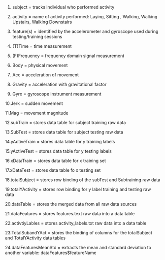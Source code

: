 1. subject = tracks individual who performed activity

2. activity = name of activity performed: Laying, Sitting , Walking, Walking Upstairs, Walking Downstairs

3. feature(s) =	identified by the accelerometer and gyroscope used during testing/training sessions

4. (T)Time =	time measurement

5. (F)Frequency	= frequency domain signal  measurement

6. Body =	physical movement

7. Acc =	acceleration of movement

8. Gravity =	acceleration with gravitational factor

9. Gyro =	gyroscope instrument measurement

10.Jerk =	sudden movement

11.Mag =	movement magnitude

12.subTrain	= stores data table for subject training raw data

13.SubTest = stores data table for subject testing raw data

14.yActiveTrain =	stores data table for y training labels

15.yActiveTest = stores data table for y testing labels

16.xDataTrain =	stores data table for x training set

17.xDataTest =	stores data table fo x testing set

18.totalSubject =	stores row binding of the subTest and Subtraining raw data

19.totalYActivity	= stores row binding for y label training and testing raw data

20.dataTable =	stores the merged data from all raw data sources 

21.dataFeatures =	stores features.text raw data into a data table

22.activtiyLables	= stores activity_labels.txt raw data into a data table

23.TotalSubandYAct = stores the binding of columns for the totalSubject and TotalYActivity data tables

24.dataFeaturesMeanStd =	extracts the mean and standard deviation to another variable: dataFeatures$featureName
